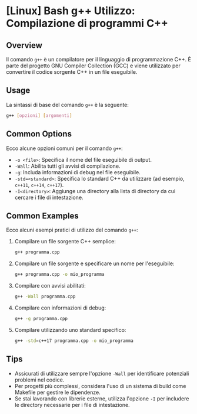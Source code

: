 # [Linux] Bash g++ Utilizzo: Compilazione di programmi C++

## Overview
Il comando `g++` è un compilatore per il linguaggio di programmazione C++. È parte del progetto GNU Compiler Collection (GCC) e viene utilizzato per convertire il codice sorgente C++ in un file eseguibile.

## Usage
La sintassi di base del comando `g++` è la seguente:

```bash
g++ [opzioni] [argomenti]
```

## Common Options
Ecco alcune opzioni comuni per il comando `g++`:

- `-o <file>`: Specifica il nome del file eseguibile di output.
- `-Wall`: Abilita tutti gli avvisi di compilazione.
- `-g`: Includa informazioni di debug nel file eseguibile.
- `-std=<standard>`: Specifica lo standard C++ da utilizzare (ad esempio, `c++11`, `c++14`, `c++17`).
- `-I<directory>`: Aggiunge una directory alla lista di directory da cui cercare i file di intestazione.

## Common Examples
Ecco alcuni esempi pratici di utilizzo del comando `g++`:

1. Compilare un file sorgente C++ semplice:

   ```bash
   g++ programma.cpp
   ```

2. Compilare un file sorgente e specificare un nome per l'eseguibile:

   ```bash
   g++ programma.cpp -o mio_programma
   ```

3. Compilare con avvisi abilitati:

   ```bash
   g++ -Wall programma.cpp
   ```

4. Compilare con informazioni di debug:

   ```bash
   g++ -g programma.cpp
   ```

5. Compilare utilizzando uno standard specifico:

   ```bash
   g++ -std=c++17 programma.cpp -o mio_programma
   ```

## Tips
- Assicurati di utilizzare sempre l'opzione `-Wall` per identificare potenziali problemi nel codice.
- Per progetti più complessi, considera l'uso di un sistema di build come Makefile per gestire le dipendenze.
- Se stai lavorando con librerie esterne, utilizza l'opzione `-I` per includere le directory necessarie per i file di intestazione.